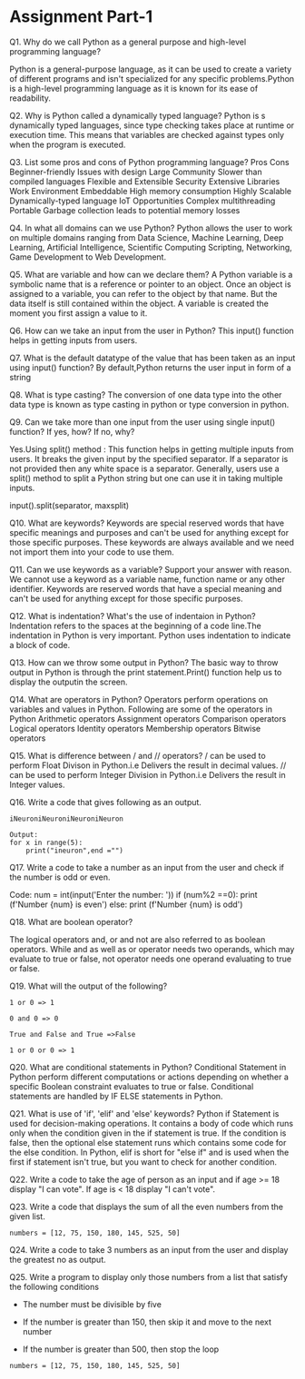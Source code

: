 # Assignment Part-1
Q1. Why do we call Python as a general purpose and high-level programming language?

Python is a general-purpose language, as it can be used to create a variety of different programs and isn't specialized for any specific problems.Python is a high-level programming language as it is known for its ease of readability.

Q2. Why is Python called a dynamically typed language?
Python is s dynamically typed languages, since type checking takes place at runtime or execution time. This means that variables are checked against types only when the program is executed.

Q3. List some pros and cons of Python programming language?
Pros	                                    Cons
Beginner-friendly	                        Issues with design
Large Community	                            Slower than compiled languages
Flexible and Extensible	                    Security
Extensive Libraries	                        Work Environment
Embeddable	                                High memory consumption
Highly Scalable	                            Dynamically-typed language
IoT Opportunities	                        Complex multithreading
Portable	                                Garbage collection leads to potential memory losses


Q4. In what all domains can we use Python?
Python allows the user to work on multiple domains ranging from Data Science, Machine Learning, Deep Learning, Artificial Intelligence, Scientific Computing Scripting, Networking, Game Development to Web Development.

Q5. What are variable and how can we declare them?
A Python variable is a symbolic name that is a reference or pointer to an object. Once an object is assigned to a variable, you can refer to the object by that name. But the data itself is still contained within the object. 
A variable is created the moment you first assign a value to it.

Q6. How can we take an input from the user in Python?
This input() function helps in getting inputs from users.

Q7. What is the default datatype of the value that has been taken as an input using input() function?
By default,Python returns the user input in form of a string

Q8. What is type casting?
The conversion of one data type into the other data type is known as type casting in python or type conversion in python. 

Q9. Can we take more than one input from the user using single input() function? If yes, how? If no, why?

Yes.Using split() method : 
This function helps in getting multiple inputs from users. It breaks the given input by the specified separator. If a separator is not provided then any white space is a separator. Generally, users use a split() method to split a Python string but one can use it in taking multiple inputs.

input().split(separator, maxsplit)

Q10. What are keywords?
Keywords are special reserved words that have specific meanings and purposes and can't be used for anything except for those specific purposes. These keywords are always available and we need not import them into your code to use them.

Q11. Can we use keywords as a variable? Support your answer with reason.
We cannot use a keyword as a variable name, function name or any other identifier. Keywords are reserved words that have a special meaning and can't be used for anything except for those specific purposes.

Q12. What is indentation? What's the use of indentaion in Python?
Indentation refers to the spaces at the beginning of a code line.The indentation in Python is very important. Python uses indentation to indicate a block of code.

Q13. How can we throw some output in Python?
The basic way to throw output in Python is through the print statement.Print() function help us to display the outputin the screen.

Q14. What are operators in Python?
Operators perform operations on variables and values in Python.
Following are some of the operators  in Python
Arithmetic operators
Assignment operators
Comparison operators
Logical operators
Identity operators
Membership operators
Bitwise operators

Q15. What is difference between / and // operators?
/ can be used to perform Float Divison in Python.i.e Delivers the result in decimal values.
// can be used to perform Integer Division in Python.i.e Delivers the result in Integer values.

Q16. Write a code that gives following as an output.
```
iNeuroniNeuroniNeuroniNeuron

Output:
for x in range(5):    
    print("ineuron",end ="")
```

Q17. Write a code to take a number as an input from the user and check if the number is odd or even.

Code:
num = int(input('Enter the number: '))
if (num%2 ==0):
    print (f'Number {num} is even')
else:
    print (f'Number {num} is odd')

Q18. What are boolean operator?

The logical operators and, or and not are also referred to as boolean operators. While and as well as or operator needs two operands, which may evaluate to true or false, not operator needs one operand evaluating to true or false.

Q19. What will the output of the following?
```
1 or 0 => 1

0 and 0 => 0

True and False and True =>False

1 or 0 or 0 => 1
```

Q20. What are conditional statements in Python?
Conditional Statement in Python perform different computations or actions depending on whether a specific Boolean constraint evaluates to true or false. Conditional statements are handled by IF ELSE statements in Python.

Q21. What is use of 'if', 'elif' and 'else' keywords?
Python if Statement is used for decision-making operations. It contains a body of code which runs only when the condition given in the if statement is true. 
If the condition is false, then the optional else statement runs which contains some code for the else condition.
In Python, elif is short for "else if" and is used when the first if statement isn't true, but you want to check for another condition. 

Q22. Write a code to take the age of person as an input and if age >= 18 display "I can vote". If age is < 18 display "I can't vote".

Q23. Write a code that displays the sum of all the even numbers from the given list.
```
numbers = [12, 75, 150, 180, 145, 525, 50]
```


Q24. Write a code to take 3 numbers as an input from the user and display the greatest no as output.

Q25. Write a program to display only those numbers from a list that satisfy the following conditions

- The number must be divisible by five

- If the number is greater than 150, then skip it and move to the next number

- If the number is greater than 500, then stop the loop
```
numbers = [12, 75, 150, 180, 145, 525, 50]
```
